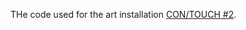 THe code used for the art installation [CON/TOUCH #2](https://www.samuelealbani.com/works/contouch2).
